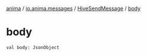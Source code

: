 [anima](../../index.md) / [io.anima.messages](../index.md) / [HiveSendMessage](index.md) / [body](./body.md)

# body

`val body: JsonObject`